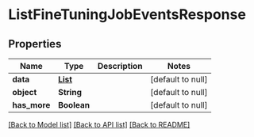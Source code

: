 # ListFineTuningJobEventsResponse
## Properties

| Name | Type | Description | Notes |
|------------ | ------------- | ------------- | -------------|
| **data** | [**List**](FineTuningJobEvent.md) |  | [default to null] |
| **object** | **String** |  | [default to null] |
| **has\_more** | **Boolean** |  | [default to null] |

[[Back to Model list]](../README.md#documentation-for-models) [[Back to API list]](../README.md#documentation-for-api-endpoints) [[Back to README]](../README.md)

